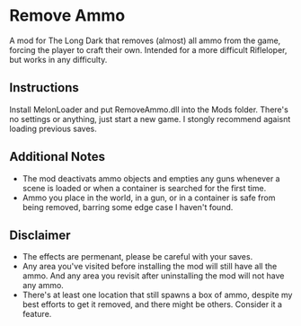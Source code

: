 # Remove Ammo

A mod for The Long Dark that removes (almost) all ammo from the game, forcing the player to craft their own. Intended for a more difficult Rifleloper, but works in any difficulty.

## Instructions

Install MelonLoader and put RemoveAmmo.dll into the Mods folder. There's no settings or anything, just start a new game. I stongly recommend agaisnt loading previous saves.

## Additional Notes

* The mod deactivats ammo objects and empties any guns whenever a scene is loaded or when a container is searched for the first time.
* Ammo you place in the world, in a gun, or in a container is safe from being removed, barring some edge case I haven't found.

## Disclaimer

* The effects are permenant, please be careful with your saves.
* Any area you've visited before installing the mod will still have all the ammo. And any area you revisit after uninstalling the mod will not have any ammo. 
* There's at least one location that still spawns a box of ammo, despite my best efforts to get it removed, and there might be others. Consider it a feature.
